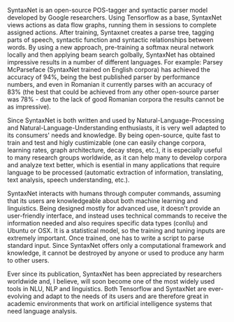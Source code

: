 SyntaxNet is an open-source POS-tagger and syntactic parser model developed by Google researchers. Using Tensorflow as a base, SyntaxNet views actions as data flow graphs, running them in sessions to complete assigned actions. After training, Syntaxnet creates a parse tree, tagging parts of speech, syntactic function and syntactic relationships between words. By using a new approach, pre-training a softmax neural network locally and then applying beam search golbally, SyntaxNet has obtained impressive results in a number of different languages. For example: Parsey McParseface (SyntaxNet trained on English corpora) has achieved the accuracy of 94%, being the best published parser by performance numbers, and even in Romanian it currently parses with an accuracy of 83% (the best that could be achieved from any other open-source parser was 78% - due to the lack of good Romanian corpora the results cannot be as impressive).

Since SyntaxNet is both written and used by Natural-Language-Processing and Natural-Language-Understanding enthusiasts, it is very well adapted to its consumers' needs and knowledge. By being open-source, quite fast to train and test and higly custimizable (one can easily change corpora, learning rates, graph architecture, decay steps, etc.), it is especially useful to many research groups worldwide, as it can help many to develop corpora and analyze text better, which is esential in many applications that require language to be processed (automatic extraction of information, translating, text analysis, speech understanding, etc.). 

SyntaxNet interacts with humans through computer commands, assuming that its users are knowledgeable about both machine learning and linguistics. Being designed mostly for advanced use, it doesn't provide an user-friendly interface, and instead uses technical commands to receive the information needed and also requires specific data types (conllu) and Ubuntu or OSX. It is a statistical model, so the training and tuning inputs are extremely important. Once trained, one has to write a script to parse standard input. Since SyntaxNet offers only a computational framework and knowledge, it cannot be destroyed by anyone or used to produce any harm to other users. 

Ever since its publication, SyntaxNet has been appreciated by researchers worldwide and, I believe, will soon become one of the most widely used tools in NLU, NLP and linguistics. Both Tensorflow and SyntaxNet are ever-evolving and adapt to the needs of its users and are therefore great in academic environments that work on artificial intelligence systems that need language analysis.
